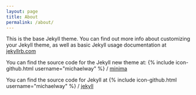 ```yaml
---
layout: page
title: About
permalink: /about/
---
```


This is the base Jekyll theme. You can find out more info about customizing your Jekyll theme, as well as basic Jekyll usage documentation at [jekyllrb.com](http://jekyllrb.com/)

You can find the source code for the Jekyll new theme at:
{% include icon-github.html username="michaelway" %} /
[minima](https://github.com/jekyll/minima)

You can find the source code for Jekyll at
{% include icon-github.html username="michaelway" %} /
[jekyll](https://github.com/jekyll/jekyll)
